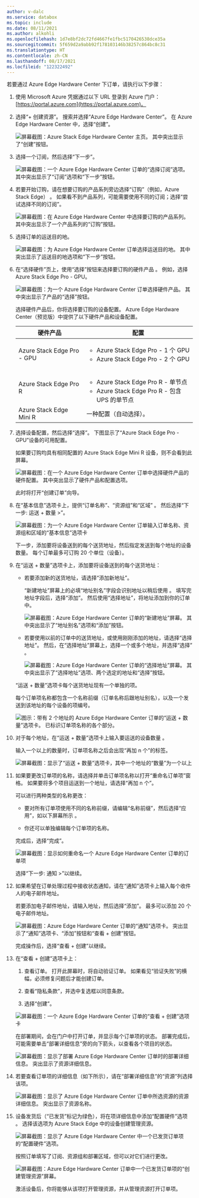 ```yaml
---
author: v-dalc
ms.service: databox
ms.topic: include
ms.date: 08/11/2021
ms.author: alkohli
ms.openlocfilehash: 1d7e8bf2dc72fd4667fe1fbc5170426538dce35a
ms.sourcegitcommit: 5f659d2a9abb92f178103146b38257c864bc8c31
ms.translationtype: HT
ms.contentlocale: zh-CN
ms.lasthandoff: 08/17/2021
ms.locfileid: "122322492"
---
```

若要通过 Azure Edge Hardware Center 下订单，请执行以下步骤：

1. 使用 Microsoft Azure 凭据通过以下 URL 登录到 Azure 门户：[https://portal.azure.com](https://portal.azure.com)。

2. 选择“+ 创建资源”。  搜索并选择“Azure Edge Hardware Center”。 在 Azure Edge Hardware Center 中，选择“创建”。

    ![屏幕截图：Azure Stack Edge Hardware Center 主页。 其中突出显示了“创建”按钮。](media/azure-edge-hardware-center-new-order/edge-hardware-center-new-resource-01.png)

3. 选择一个订阅，然后选择“下一步”。

    ![屏幕截图：一个 Azure Edge Hardware Center 订单的“选择订阅”选项。 其中突出显示了“订阅”选项和“下一步”按钮。](media/azure-edge-hardware-center-new-order/edge-hardware-center-new-resource-02.png)

4. 若要开始订购，请在想要订购的产品系列旁边选择“订购”（例如，Azure Stack Edge） 。 如果看不到产品系列，可能需要使用不同的订阅；选择“尝试选择不同的订阅”。 

    ![屏幕截图：在 Azure Edge Hardware Center 中选择要订购的产品系列。 其中突出显示了一个产品系列的“订购”按钮。](media/azure-edge-hardware-center-new-order/edge-hardware-center-new-resource-03.png) 

5. 选择订单的运送目的地。

    ![屏幕截图：为 Azure Edge Hardware Center 订单选择运送目的地。 其中突出显示了运送目的地选项和“下一步”按钮。](media/azure-edge-hardware-center-new-order/edge-hardware-center-new-resource-04.png)

6. 在“选择硬件”页上，使用“选择”按钮来选择要订购的硬件产品 。 例如，选择 Azure Stack Edge Pro - GPU。 

    ![屏幕截图：为一个 Azure Edge Hardware Center 订单选择硬件产品。 其中突出显示了产品的“选择”按钮。](media/azure-edge-hardware-center-new-order/edge-hardware-center-new-resource-05.png)

    选择硬件产品后，你将选择要订购的设备配置。 Azure Edge Hardware Center（预览版）中提供了以下硬件产品和设备配置。

    |硬件产品              |配置                                                                                              |
    |------------------------------|------------------------------------------------------------------------------------------------------------|
    |Azure Stack Edge Pro - GPU    |<ul><li>Azure Stack Edge Pro - 1 个 GPU</li><li>Azure Stack Edge Pro - 2 个 GPU</li><ul>                          |
    |Azure Stack Edge Pro R        |<ul><li>Azure Stack Edge Pro R - 单节点</li><li>Azure Stack Edge Pro R - 包含 UPS 的单节点</li></ul>|
    |Azure Stack Edge Mini R       |一种配置（自动选择）。                 |

7. 选择设备配置，然后选择“选择”。 下图显示了“Azure Stack Edge Pro - GPU”设备的可用配置。

    如果要订购均具有相同配置的 Azure Stack Edge Mini R 设备，则不会看到此屏幕。 

    ![屏幕截图：在一个 Azure Edge Hardware Center 订单中选择硬件产品的硬件配置。 其中突出显示了硬件产品和配置选项。](media/azure-edge-hardware-center-new-order/edge-hardware-center-new-resource-06.png)

    此时将打开“创建订单”向导。

8.  在“基本信息”选项卡上，提供“订单名称”、“资源组”和“区域”   。 然后选择“下一步: 运送 + 数量 >”。

    ![屏幕截图：为一个 Azure Edge Hardware Center 订单输入订单名称、资源组和区域的“基本信息”选项卡](media/azure-edge-hardware-center-new-order/edge-hardware-center-new-resource-07.png)
  
    下一步，添加要将设备送到的每个送货地址，然后指定发送到每个地址的设备数量。 每个订单最多可订购 20 个单位（设备）。

9. 在“运送 + 数量”选项卡上，添加要将设备送到的每个送货地址： 

    - 若要添加新的送货地址，请选择“添加新地址”。 

       “新建地址”屏幕上的必填“地址别名”字段会识别地址以稍后使用 。 填写完地址字段后，选择“添加”。 然后使用“选择地址”，将地址添加到你的订单中。

       ![屏幕截图：Azure Edge Hardware Center 订单的“新建地址”屏幕。 其中突出显示了“地址别名”选项和“添加”按钮。](media/azure-edge-hardware-center-new-order/edge-hardware-center-new-resource-08.png)

    - 若要使用以前的订单中的送货地址，或使用刚刚添加的地址，请选择“选择地址”。 然后，在“选择地址”屏幕上，选择一个或多个地址，并选择“选择” 。

       ![屏幕截图：Azure Edge Hardware Center 订单的“选择地址”屏幕。 其中突出显示了“选择地址”选项、两个选定的地址和“选择”按钮。](media/azure-edge-hardware-center-new-order/edge-hardware-center-new-resource-09.png)

    “运送 + 数量”选项卡每个送货地址现有一个单独的项。

    每个订单项名称都包含一个名称前缀（订单名称后跟地址别名），以及一个发送到该地址的每个设备的项编号。

    ![图示：带有 2 个地址的 Azure Edge Hardware Center 订单的“运送 + 数量”选项卡。 已标识订单项名称的各个部分。](media/azure-edge-hardware-center-new-order/edge-hardware-center-new-resource-10.png)

10. 对于每个地址，在“运送 + 数量”选项卡上输入要运送的设备数量 。

    输入一个以上的数量时，订单项名称之后会出现“再加 n 个”的标签。

     ![屏幕截图：显示了“运送 + 数量”选项卡，其中一个地址的“数量”为一个以上](media/azure-edge-hardware-center-new-order/edge-hardware-center-new-resource-11.png)

11. 如果要更改订单项的名称，请选择并单击订单项名称以打开“重命名订单项”窗格。 如果要将多个项目运送到一个地址，请选择“再加 n 个”。

    可以进行两种类型的名称更改：
 
    * 要对所有订单项使用不同的名称前缀，请编辑“名称前缀”，然后选择“应用”，如以下屏幕所示 。

    * 你还可以单独编辑每个订单项的名称。 

    完成后，选择“完成”。

    ![屏幕截图：显示如何重命名一个 Azure Edge Hardware Center 订单的订单项](media/azure-edge-hardware-center-new-order/edge-hardware-center-new-resource-12.png#lightbox)

    选择“下一步: 通知 >”以继续。

12. 如果希望在订单处理过程中接收状态通知，请在“通知”选项卡上输入每个收件人的电子邮件地址。 

    若要添加电子邮件地址，请输入地址，然后选择“添加”。 最多可以添加 20 个电子邮件地址。

    ![屏幕截图：Azure Edge Hardware Center 订单的“通知”选项卡。 突出显示了“通知”选项卡、“添加”按钮和“查看 + 创建”按钮。](media/azure-edge-hardware-center-new-order/edge-hardware-center-new-resource-13.png)

    完成操作后，选择“查看 + 创建”以继续。

13. 在“查看 + 创建”选项卡上：

    1. 查看订单。 打开此屏幕时，将自动验证订单。 如果看见“验证失败”的横幅，必须修复问题后才能创建订单。
    
    1. 查看“隐私条款”，并选中复选框以同意条款。
 
    1. 选择“创建”。

    ![屏幕截图：一个 Azure Edge Hardware Center 订单的“查看 + 创建”选项卡](media/azure-edge-hardware-center-new-order/edge-hardware-center-new-resource-14.png)

    在部署期间，会在门户中打开订单，并显示每个订单项的状态。 部署完成后，可能需要单击“部署详细信息”旁的向下箭头，以查看各个项目的状态。

    ![屏幕截图：显示了部署 Azure Edge Hardware Center 订单时的部署详细信息。 突出显示了资源详细信息。](media/azure-edge-hardware-center-new-order/edge-hardware-center-new-resource-15.png)

14. 若要查看订单项的详细信息（如下所示），请在“部署详细信息”的“资源”列选择该项。

    ![屏幕截图：显示了 Azure Edge Hardware Center 订单中所选资源的资源详细信息。 突出显示了资源名称。](media/azure-edge-hardware-center-new-order/edge-hardware-center-new-resource-16.png)

15. 设备发货后（“已发货”标记为绿色），将在项详细信息中添加“配置硬件”选项 。 选择该选项为 Azure Stack Edge 中的设备创建管理资源。    

    ![屏幕截图：显示了 Azure Edge Hardware Center 中一个已发货订单项的“配置硬件”选项。](media/azure-edge-hardware-center-new-order/edge-hardware-center-new-resource-17.png)<!--Requested from Anam: Screenshot of an Azure Edge Hardware Center resource with Shipped status, with the Configure hardware option displayed. Graphical display of tags.-->

    按照订单填写了订阅、资源组和部署区域，但可以对它们进行更改。

    ![屏幕截图：Azure Edge Hardware Center 订单中一个已发货订单项的“创建管理资源”屏幕。](media/azure-edge-hardware-center-new-order/edge-hardware-center-new-resource-18.png)

    激活设备后，你将能够从该项打开管理资源，并从管理资源打开订单项。<!--Detailed procedure to be provided in an article on managing Hardware Center orders.-->
